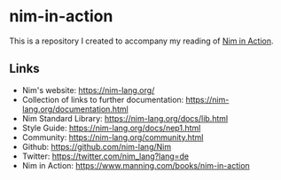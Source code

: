 # nim-in-action
This is a repository I created to accompany my reading of [Nim in Action](https://www.manning.com/books/nim-in-action). 

## Links
 - Nim's website: https://nim-lang.org/
 - Collection of links to further documentation: https://nim-lang.org/documentation.html
 - Nim Standard Library: https://nim-lang.org/docs/lib.html
 - Style Guide: https://nim-lang.org/docs/nep1.html
 - Community: https://nim-lang.org/community.html
 - Github: https://github.com/nim-lang/Nim
 - Twitter: https://twitter.com/nim_lang?lang=de
 - Nim in Action: https://www.manning.com/books/nim-in-action
